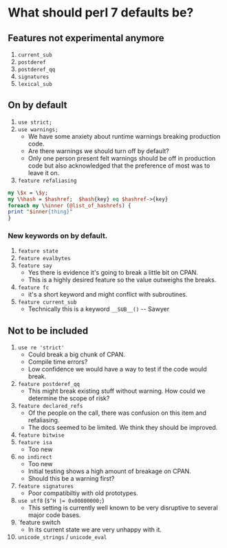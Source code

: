 # What should perl 7 defaults be?

## Features not experimental anymore
1. `current_sub`
1. `postderef`
1. `postderef_qq`
1. `signatures`
1. `lexical_sub`

## On by default

1. `use strict;`
1. `use warnings;`
    - We have some anxiety about runtime warnings breaking production code.
    - Are there warnings we should turn off by default?
    - Only one person present felt warnings should be off in production code but also acknowledged that the preference of most was to leave it on.
1. `feature refaliasing`
```perl
my \$x = \$y;
my \%hash = $hashref;  $hash{key} eq $hashref->{key}
foreach my \%inner (@list_of_hashrefs) {
print "$inner{thing}"
}
```

### New keywords on by default.

1. `feature state`
1. `feature evalbytes`
1. `feature say`
    - Yes there is evidence it's going to break a little bit on CPAN.
    - This is a highly desired feature so the value outweighs the breaks.
3. `feature fc`
    - it's a short keyword and might conflict with subroutines.
4. `feature current_sub`
   - Technically this is a keyword `__SUB__()` -- Sawyer
    
## Not to be included

1. `use re 'strict'`
    - Could break a big chunk of CPAN.
    - Compile time errors?
    - Low confidence we would have a way to test if the code would break.
1. `feature postderef_qq`
    - This might break existing stuff without warning. How could we determine the scope of risk?
3. `feature declared_refs`
    - Of the people on the call, there was confusion on this item and refaliasing.
    - The docs seemed to be limited. We think they should be improved.
5. `feature bitwise`
6. `feature isa`
    - Too new
7. `no indirect`
    - Too new
    - Initial testing shows a high amount of breakage on CPAN.
    - Should this be a warning first?
8. `feature signatures`
    - Poor compatibiltiy with old prototypes.
10. `use utf8` (`$^H |= 0x00800000;`)
    - This setting is currently well known to be very disruptive to several major code bases.
11. `feature switch
    - In its current state we are very unhappy with it.
12. `unicode_strings` / `unicode_eval`